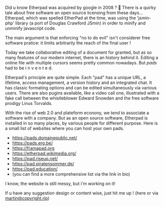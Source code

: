 Did u know Etherpad was acquired by google in 2008 ? 🤔
There is a quirky tale about free software an open source licensing from these days...
Etherpad, which was spelled EtherPad at the time, was using the 'jsmin-php' library (a port of Douglas Crawford JSmin) in order to minify and unminify javascript code.

The main argument is that enforcing "no to do evil" isn't considerer free software pratice: it limits arbitrarily the reach of the final user ! 


Today we take collaborative editing of a document for granted, but as so many features of our modern internet, there is an history behind it.
Editing a online file with multiple cursors seems pretty common nowadays. But *pads* had to be i n v e n t e d.

Etherpad's principle are quite simple. Each "pad" has a unique URL, a lifetime, access management, a version history and an integrated chat. It has classic formating options and can be edited simultaneously via various users. There are also pugins available, like a video call one, illustrated with a fake call between the whistleblower Edward Snowden and the free software prodigy Linus Torvalds.

With the rise of web 2.0 and plateform econony, we tend to associate a software with a company. But as an open source software, Etherpad is installed in so many places, by various people for different purpose. Here is a small list of websites where you can host your own pads.
* https://pads.domainepublic.net/
* https://pads.erg.be/
* https://framapad.org
* https://etherpad.wikimedia.org/
* https://pad.riseup.net/
* https://pad.piratensommer.de/
* https://pad.education/
* (you can find a more comprehensive list via the link in bio)


I know, the website is still messy, but i'm working on it!

If u have any suggestion design or content wise, just hit me up !
(here or via <martin@copyright.rip>)
